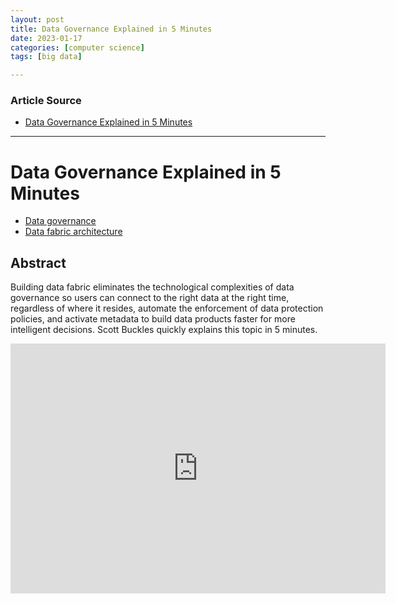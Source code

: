 ```yaml
---
layout: post
title: Data Governance Explained in 5 Minutes 
date: 2023-01-17
categories: [computer science]
tags: [big data]

---
```


### Article Source

* [Data Governance Explained in 5 Minutes](https://www.youtube.com/watch?v=uPsUjKLHLAg)


---

# Data Governance Explained in 5 Minutes

* [Data governance](https://www.ibm.com/products/cloud-pak-for-data/governance?utm_medium=OSocial&utm_source=Youtube&utm_content=WAIWW&utm_id=YTDescription-101-Importance-Of-Data-Governance-in-Business-Product-Page-Data-Governance-and-Privacy)
* [Data fabric architecture](https://www.ibm.com/data-fabric?utm_medium=OSocial&utm_source=Youtube&utm_content=WAIWW&utm_id=YTDescription-101-Importance-Of-Data-Governance-in-Business-Product-Page-Data-Fabric)


## Abstract

Building data fabric eliminates the technological complexities of data governance so users can connect to the right data at the right time, regardless of where it resides, automate the enforcement of data protection policies, and activate metadata to build data products faster for more intelligent decisions. Scott Buckles quickly explains this topic in 5 minutes.

<iframe width="600" height="400" src="https://www.youtube.com/embed/uPsUjKLHLAg" title="YouTube video player" frameborder="0" allow="accelerometer; autoplay; clipboard-write; encrypted-media; gyroscope; picture-in-picture; web-share" allowfullscreen></iframe>

